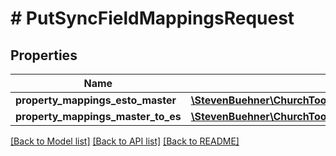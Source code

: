 # # PutSyncFieldMappingsRequest

## Properties

Name | Type | Description | Notes
------------ | ------------- | ------------- | -------------
**property_mappings_esto_master** | [**\StevenBuehner\ChurchTools\Model\PutSyncFieldMappingsRequestPropertyMappingsESToMasterInner[]**](PutSyncFieldMappingsRequestPropertyMappingsESToMasterInner.md) |  | [optional]
**property_mappings_master_to_es** | [**\StevenBuehner\ChurchTools\Model\PutSyncFieldMappingsRequestPropertyMappingsESToMasterInner[]**](PutSyncFieldMappingsRequestPropertyMappingsESToMasterInner.md) |  | [optional]

[[Back to Model list]](../../README.md#models) [[Back to API list]](../../README.md#endpoints) [[Back to README]](../../README.md)
